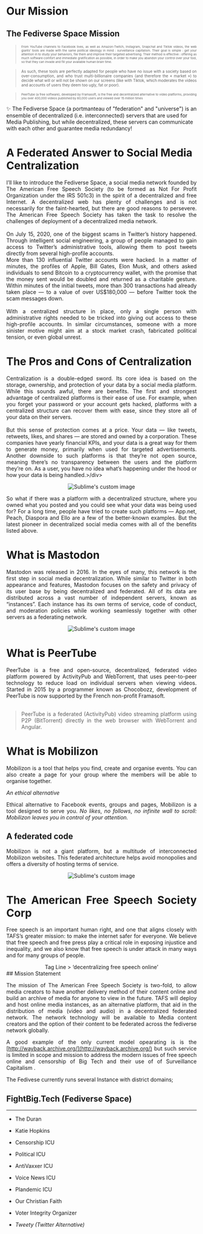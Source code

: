 # Our Mission

## The Fediverse Space Mission

><div align="justify", style="font-size : 8px;">From YouTube channels to Facebook lives, as well as Amazon-Twitch, Instagram, Snapchat and Tiktok videos, the web giants’ tools are made with the same political ideology in mind : surveillance capitalism. Their goal is simple : get your attention in to study your behaviors, file them and improve their targeted advertising. Their method is effective : offering as much software comfort and immediate gratification as possible, in order to make you abandon your control over your tool, so that they can invade and fill your available human brain time.</div>

><div align="justify", style="font-size : 10px;">As such, these tools are perfectly adapted for people who have no issue with a society based on over-consumption, and who trust multi-billionaire companies (and therefore the « market ») to decide what will or will not be shown on our screens (like with Tiktok, which moderates the videos and accounts of users they deem too ugly, fat or poor).</div>

><div align="justify", style="font-size : 8px;">PeerTube (a free software), developed by Framasoft, is the free and decentralized alternative to video platforms, providing you over 400,000 videos published by 60,000 users and viewed over 15 million times</div>

✨​ The Fediverse Space (a portmanteau of "federation" and "universe") is an ensemble of decentralized (i.e. interconnected) servers that are used for Media Publishing, but while decentralized, these servers can communicate with each other and guarantee media redundancy! 

# A Federated Answer to Social Media Centralization

<div align="justify">I’ll like to introduce the Fediverse Space, a social media network founded by The American Free Speech Society (to be formed as Not For Profit Organization under the IRS 501c3) in the spirit of a decentralized and free Internet. A decentralized web has plenty of challenges and is not necessarily for the faint-hearted, but there are good reasons to persevere. The American Free Speech Society has taken the task to resolve the challenges of deployment of a decentralized media network.</div>
<br>
<div align="justify">On July 15, 2020, one of the biggest scams in Twitter’s history happened. Through intelligent social engineering, a group of people managed to gain access to Twitter’s administrative tools, allowing them to post tweets directly from several high-profile accounts.
<br>
<div align="justify">More than 130 influential Twitter accounts were hacked. In a matter of minutes, the profiles of Apple, Bill Gates, Elon Musk, and others asked individuals to send Bitcoin to a cryptocurrency wallet, with the promise that the money sent would be doubled and returned as a charitable gesture. Within minutes of the initial tweets, more than 300 transactions had already taken place — to a value of over US$180,000 — before Twitter took the scam messages down.</div>
<br>
<div align="justify">With a centralized structure in place, only a single person with administrative rights needed to be tricked into giving out access to these high-profile accounts. In similar circumstances, someone with a more sinister motive might aim at a stock market crash, fabricated political tension, or even global unrest.</div>

# The Pros and Cons of Centralization

<div align="justify">Centralization is a double-edged sword. Its core idea is based on the storage, ownership, and protection of your data by a social media platform. While this sounds awful, there are benefits. The first and strongest advantage of centralized platforms is their ease of use. For example, when you forget your password or your account gets hacked, platforms with a centralized structure can recover them with ease, since they store all of your data on their servers.</div>
<br>
<div align="justify">But this sense of protection comes at a price. Your data — like tweets, retweets, likes, and shares — are stored and owned by a corporation. These companies have yearly financial KPIs, and your data is a great way for them to generate money, primarily when used for targeted advertisements. Another downside to such platforms is that they’re not open source, meaning there’s no transparency between the users and the platform they’re on. As a user, you have no idea what’s happening under the hood or how your data is being handled.>/div> 

<p align="center"><img src="https://i.ibb.co/WF1xW7b/dectralized-v1-resize.png?raw=true" alt="Sublime's custom image"/></p>

<div align="justify">So what if there was a platform with a decentralized structure, where you owned what you posted and you could see what your data was being used for? For a long time, people have tried to create such platforms — App.net, Peach, Diaspora and Ello are a few of the better-known examples. But the latest pioneer in decentralized social media comes with all of the benefits listed above.</div>

# What is Mastodon

<div align="justify">Mastodon was released in 2016. In the eyes of many, this network is the first step in social media decentralization. While similar to Twitter in both appearance and features, Mastodon focuses on the safety and privacy of its user base by being decentralized and federated. All of its data are distributed across a vast number of independent servers, known as “instances”. Each instance has its own terms of service, code of conduct, and moderation policies while working seamlessly together with other servers as a federating network.</div>

<p align="center"><img src="https://i.ibb.co/fFxZLqB/unnamed.png?raw=true" alt="Sublime's custom image"/></p>

# What is PeerTube

<div align="justify">PeerTube is a free and open-source, decentralized, federated video platform powered by ActivityPub and WebTorrent, that uses peer-to-peer technology to reduce load on individual servers when viewing videos. Started in 2015 by a programmer known as Chocobozz, development of PeerTube is now supported by the French non-profit Framasoft.</div> 
</br>

>PeerTube is a federated (ActivityPub) video streaming platform using P2P (BitTorrent) directly in the web browser with WebTorrent and Angular.

# What is Mobilizon

Mobilizon is a tool that helps you find, create and organise events. You can also create a page for your group where the members will be able to organise together.

 _An ethical alternative_


Ethical alternative to Facebook events, groups and pages, Mobilizon is a tool designed to serve you. _No likes_, _no follows_, _no infinite wall to scroll: Mobilizon leaves you in control of your attention._
 
 ## A federated code
 
Mobilizon is not a giant platform, but a multitude of interconnected Mobilizon websites. This federated architecture helps avoid monopolies and offers a diversity of hosting terms of service.

<p align="center"><img src="https://i.ibb.co/Wpt1NsK/event-tree-participation-rose-utopia-600.png?raw=true" alt="Sublime's custom image"/></p>

# The American Free Speech Society Corp
 
Free speech is an important human right, and one that aligns closely with TAFS’s greater mission: to make the internet safer for everyone. We believe that free speech and free press play a critical role in exposing injustice and inequality, and we also know that free speech is under attack in many ways and for many groups of people.
 
<center>   Tag Line
> ‘decentralizing free speech online’
</center> 
## Mission Statement
 
The mission of The American Free Speech Society is two-fold, to allow media creators to have another delivery method of their content online and build an archive of media for anyone to view in the future. TAFS will deploy and host online media instances, as an alternative platform, that aid in the distribution of media (video and audio) in a decentralized federated network. The network technology will be available to Media content creators and the option of their content to be federated across the fediverse network globally.   
 
A good example of the only current model opearating is is the [http://wayback.archive.org/](http://wayback.archive.org/)  but such service is limited in scope and mission to address the modern issues of free speech online and censorship of Big Tech and their use of of Surveillance Capitalism .  
 
The Fedivese currently runs several Instance with district domains;
 
## FightBig.Tech (Fediverse Space)
------------------------------
* The Duran
* Katie Hopkins
* Censorship ICU
* Political ICU
* AntiVaxxer ICU
* Voice News ICU
* Plandemic ICU
* Our Christian Faith
* Voter Integrity Organizer

 *  _Tweety (Twitter Alternative)_


